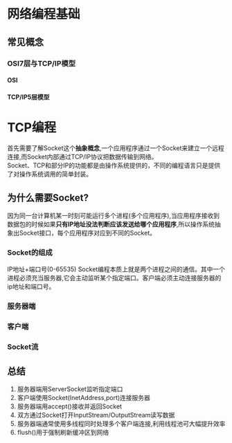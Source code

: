 # 网络编程基础
## 常见概念
### OSI7层与TCP/IP模型
#### OSI
#### TCP/IP5层模型
# TCP编程
首先需要了解Socket这个**抽象概念**,一个应用程序通过一个Socket来建立一个远程连接,而Socket内部通过TCP/IP协议把数据传输到网络。   
Socket、TCP和部分IP的功能都是由操作系统提供的，不同的编程语言只是提供了对操作系统调用的简单封装。
## 为什么需要Socket?
因为同一台计算机某一时刻可能运行多个进程(多个应用程序),当应用程序接收到数据包的时候如果**只有IP地址没法判断应该发送给哪个应用程序**,所以操作系统抽象出Socket接口，每个应用程序对应到不同的Socket。
### Socket的组成
IP地址+端口号(0-65535)
Socket编程本质上就是两个进程之间的通信。其中一个进程必须充当服务器,它会主动监听某个指定端口。客户端必须主动连接服务器的ip地址和端口号。
### 服务器端
### 客户端
### Socket流
## 总结
1. 服务器端用ServerSocket监听指定端口  
2. 客户端使用Socket(InetAddress,port)连接服务器  
3. 服务器端用accept()接收并返回Socket  
4. 双方通过Socket打开InputStream/OutputStream读写数据  
5. 服务器端通常使用多线程同时处理多个客户端连接,利用线程池可大幅提升效率
6. flush()用于强制刷新缓冲区到网络

